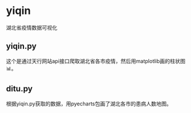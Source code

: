 # yiqin
湖北省疫情数据可视化
## yiqin.py
这个是通过天行网站api接口爬取湖北省各市疫情，然后用matplotlib画的柱状图📊。
## ditu.py
根据yiqin.py获取的数据，用pyecharts包画了湖北各市的患病人数地图。
